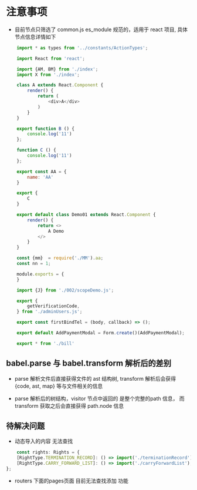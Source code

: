 # 注意事项

- 目前节点只筛选了  common.js es_module 规范的，适用于 react 项目, 具体节点信息详情如下

```javascript
    import * as types from '../constants/ActionTypes';

    import React from 'react';

    import {AM, BM} from './index';
    import X from './index';

    class A extends React.Component {
        render() {
            return (
                <div>A</div>
            )
        }
    }

    export function B () {
        console.log('11')
    };

    function C () {
        console.log('11')
    };

    export const AA = {
        name: 'AA'
    }

    export {
        C
    }

    export default class Demo01 extends React.Component {
        render() {
            return <>
                A Demo
            </>
        }
    }

    const {mm}  = require('./MM').aa;
    const nn = 1;

    module.exports = {
    }

    import {J} from './002/scopeDemo.js';

    export {
        getVerificationCode,
    } from './adminUsers.js';

    export const firstBindTel = (body, callback) => ();

    export default AddPaymentModal = Form.create()(AddPaymentModal);

    export * from './bill'

```

## babel.parse 与 babel.transform 解析后的差别

- parse 解析文件后直接获得文件的 ast 结构树, transform 解析后会获得 {code, ast, map} 等与文件相关的信息

- parse 解析后的树结构，visitor 节点中返回的 是整个完整的path 信息， 而 transform 获取之后会直接获得 path.node 信息


## 待解决问题

- 动态导入的内容 无法查找

```javascript
    const rights: Rights = {
    [RightType.TERMINATION_RECORD]: () => import('./terminationRecord'),
    [RightType.CARRY_FORWARD_LIST]: () => import('./carryForwardList'),
};
```

- routers 下面的pages页面 目前无法查找添加 功能
